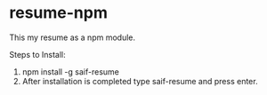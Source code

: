 # resume-npm
This my resume as a npm module.

Steps to Install:

1) npm install -g saif-resume
2) After installation is completed type saif-resume and press enter.
